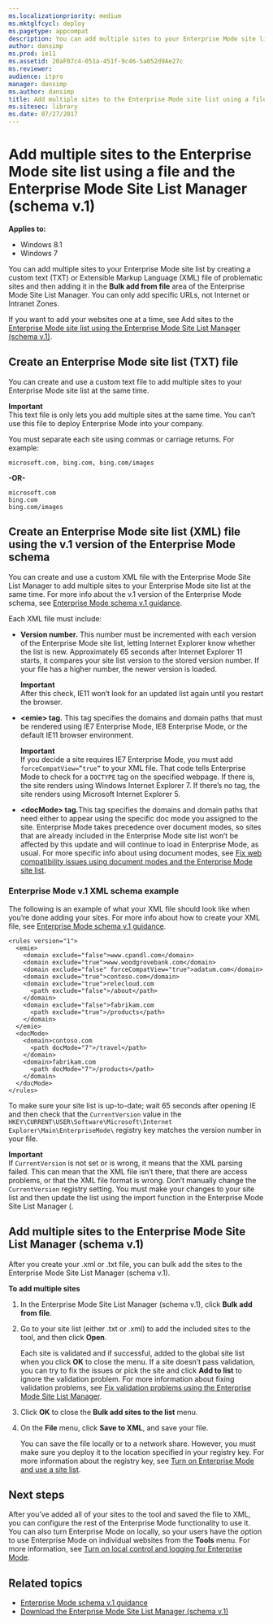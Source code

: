 ```yaml
---
ms.localizationpriority: medium
ms.mktglfcycl: deploy
ms.pagetype: appcompat
description: You can add multiple sites to your Enterprise Mode site list by creating a custom text (TXT) or Extensible Markup Language (XML) file of problematic sites and then adding it in the Bulk add from file area of the Enterprise Mode Site List Manager.
author: dansimp
ms.prod: ie11
ms.assetid: 20aF07c4-051a-451f-9c46-5a052d9Ae27c
ms.reviewer: 
audience: itpro
manager: dansimp
ms.author: dansimp
title: Add multiple sites to the Enterprise Mode site list using a file and the Enterprise Mode Site List Manager (schema v.1) (Internet Explorer 11 for IT Pros)
ms.sitesec: library
ms.date: 07/27/2017
---
```



# Add multiple sites to the Enterprise Mode site list using a file and the Enterprise Mode Site List Manager (schema v.1)

**Applies to:**

-   Windows 8.1
-   Windows 7

You can add multiple sites to your Enterprise Mode site list by creating a custom text (TXT) or Extensible Markup Language (XML) file of problematic sites and then adding it in the **Bulk add from file** area of the Enterprise Mode Site List Manager. You can only add specific URLs, not Internet or Intranet Zones.

If you want to add your websites one at a time, see Add sites to the [Enterprise Mode site list using the Enterprise Mode Site List Manager (schema v.1)](add-single-sites-to-enterprise-mode-site-list-using-the-version-1-enterprise-mode-tool.md).

## Create an Enterprise Mode site list (TXT) file
You can create and use a custom text file to add multiple sites to your Enterprise Mode site list at the same time. <p>**Important**<br>This text file is only lets you add multiple sites at the same time. You can’t use this file to deploy Enterprise Mode into your company.

You must separate each site using commas or carriage returns. For example:

```
microsoft.com, bing.com, bing.com/images
```
**-OR-**

```
microsoft.com
bing.com
bing.com/images
```

## Create an Enterprise Mode site list (XML) file using the v.1 version of the Enterprise Mode schema
You can create and use a custom XML file with the Enterprise Mode Site List Manager to add multiple sites to your Enterprise Mode site list at the same time. For more info about the v.1 version of the Enterprise Mode schema, see [Enterprise Mode schema v.1 guidance](enterprise-mode-schema-version-1-guidance.md).

Each XML file must include:

- **Version number.** This number must be incremented with each version of the Enterprise Mode site list, letting Internet Explorer know whether the list is new. Approximately 65 seconds after Internet Explorer 11 starts, it compares your site list version to the stored version number. If your file has a higher number, the newer version is loaded. <p>**Important**<br>After this check, IE11 won’t look for an updated list again until you restart the browser.

- **&lt;emie&gt; tag.** This tag specifies the domains and domain paths that must be rendered using IE7 Enterprise Mode, IE8 Enterprise Mode, or the default IE11 browser environment.<p>**Important**<br>If you decide a site requires IE7 Enterprise Mode, you must add `forceCompatView=”true”` to your XML file. That code tells Enterprise Mode to check for a `DOCTYPE` tag on the specified webpage. If there is, the site renders using Windows Internet Explorer 7. If there’s no tag, the site renders using Microsoft Internet Explorer 5.

- <strong>&lt;docMode&gt; tag.</strong>This tag specifies the domains and domain paths that need either to appear using the specific doc mode you assigned to the site. Enterprise Mode takes precedence over document modes, so sites that are already included in the Enterprise Mode site list won’t be affected by this update and will continue to load in Enterprise Mode, as usual. For more specific info about using document modes, see [Fix web compatibility issues using document modes and the Enterprise Mode site list](fix-compat-issues-with-doc-modes-and-enterprise-mode-site-list.md).

### Enterprise Mode v.1 XML schema example
The following is an example of what your XML file should look like when you’re done adding your sites. For more info about how to create your XML file, see [Enterprise Mode schema v.1 guidance](enterprise-mode-schema-version-1-guidance.md).

```
<rules version="1">
  <emie>
    <domain exclude="false">www.cpandl.com</domain>
    <domain exclude="true">www.woodgrovebank.com</domain>
    <domain exclude="false" forceCompatView="true">adatum.com</domain>
    <domain exclude="true">contoso.com</domain>
    <domain exclude="true">relecloud.com
      <path exclude="false">/about</path>
    </domain>
    <domain exclude="false">fabrikam.com
      <path exclude="true">/products</path>
    </domain>
  </emie>
  <docMode>
    <domain>contoso.com
      <path docMode="7">/travel</path>
    </domain>
    <domain>fabrikam.com
      <path docMode="7">/products</path>
    </domain>
  </docMode>
</rules>
```

To make sure your site list is up-to-date; wait 65 seconds after opening IE and then check that the `CurrentVersion` value in the `HKEY\CURRENT\USER\Software\Microsoft\Internet Explorer\Main\EnterpriseMode\` registry key matches the version number in your file.<p>**Important**<br>If `CurrentVersion` is not set or is wrong, it means that the XML parsing failed. This can mean that the XML file isn’t there, that there are access problems, or that the XML file format is wrong. Don’t manually change the `CurrentVersion` registry setting. You must make your changes to your site list and then update the list using the import function in the Enterprise Mode Site List Manager (.

## Add multiple sites to the Enterprise Mode Site List Manager (schema v.1)
After you create your .xml or .txt file, you can bulk add the sites to the Enterprise Mode Site List Manager (schema v.1).

 **To add multiple sites**

1.  In the Enterprise Mode Site List Manager (schema v.1), click **Bulk add from file**.

2.  Go to your site list (either .txt or .xml) to add the included sites to the tool, and then click **Open**.<p>
Each site is validated and if successful, added to the global site list when you click **OK** to close the menu. If a site doesn’t pass validation, you can try to fix the issues or pick the site and click **Add to list** to ignore the validation problem. For more information about fixing validation problems, see [Fix validation problems using the Enterprise Mode Site List Manager](fix-compat-issues-with-doc-modes-and-enterprise-mode-site-list.md).

3.  Click **OK** to close the **Bulk add sites to the list** menu.

4.  On the **File** menu, click **Save to XML**, and save your file.<p>
You can save the file locally or to a network share. However, you must make sure you deploy it to the location specified in your registry key. For more information about the registry key, see [Turn on Enterprise Mode and use a site list](turn-on-enterprise-mode-and-use-a-site-list.md).

## Next steps
After you’ve added all of your sites to the tool and saved the file to XML, you can configure the rest of the Enterprise Mode functionality to use it. You can also turn Enterprise Mode on locally, so your users have the option to use Enterprise Mode on individual websites from the **Tools** menu. For more information, see [Turn on local control and logging for Enterprise Mode](turn-on-local-control-and-logging-for-enterprise-mode.md).

## Related topics
- [Enterprise Mode schema v.1 guidance](enterprise-mode-schema-version-1-guidance.md)
- [Download the Enterprise Mode Site List Manager (schema v.1)](https://go.microsoft.com/fwlink/p/?LinkID=394378)
 

 



